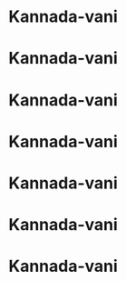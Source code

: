 # Kannada-vani
# Kannada-vani
# Kannada-vani
# Kannada-vani
# Kannada-vani
# Kannada-vani
# Kannada-vani
